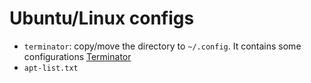 # Ubuntu/Linux configs 

* `terminator`: copy/move the directory to `~/.config`. It contains some configurations [Terminator](http://terminator-gtk3.readthedocs.io/en/latest/index.html)
* `apt-list.txt`
